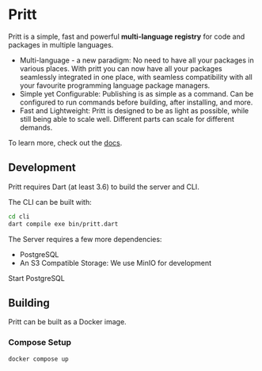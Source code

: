 # Pritt

Pritt is a simple, fast and powerful **multi-language registry** for code and
packages in multiple languages.

- Multi-language - a new paradigm: No need to have all your packages in various
  places. With pritt you can now have all your packages seamlessly integrated in
  one place, with seamless compatibility with all your favourite programming
  language package managers.
- Simple yet Configurable: Publishing is as simple as a command. Can be
  configured to run commands before building, after installing, and more.
- Fast and Lightweight: Pritt is designed to be as light as possible, while
  still being able to scale well. Different parts can scale for different
  demands.

To learn more, check out the [docs](./docs).

## Development
Pritt requires Dart (at least 3.6) to build the server and CLI. 

The CLI can be built with:
```bash
cd cli
dart compile exe bin/pritt.dart
```

The Server requires a few more dependencies:
- PostgreSQL
- An S3 Compatible Storage: We use MinIO for development

Start PostgreSQL 

## Building
Pritt can be built as a Docker image. 

### Compose Setup
```bash
docker compose up
```